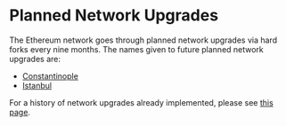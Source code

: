 # Planned Network Upgrades

The Ethereum network goes through planned network upgrades via hard forks every nine months. The names given to future planned network upgrades are:

* [Constantinople](constantinople.md)
* [Istanbul](istanbul.md)

For a history of network upgrades already implemented, please see [this page](../../ethereum-basics/history.md#hard-fork-history).


